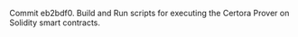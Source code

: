 Commit eb2bdf0.                    Build and Run scripts for executing the Certora Prover on Solidity smart contracts.